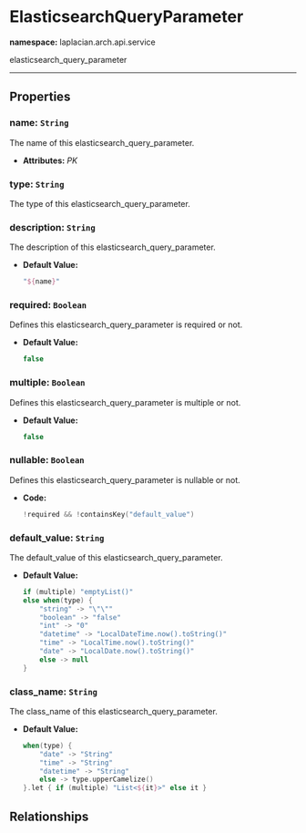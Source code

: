 # **ElasticsearchQueryParameter**
**namespace:** laplacian.arch.api.service

elasticsearch_query_parameter



---

## Properties

### name: `String`
The name of this elasticsearch_query_parameter.
- **Attributes:** *PK*

### type: `String`
The type of this elasticsearch_query_parameter.

### description: `String`
The description of this elasticsearch_query_parameter.
- **Default Value:**
  ```kotlin
  "${name}"
  ```

### required: `Boolean`
Defines this elasticsearch_query_parameter is required or not.
- **Default Value:**
  ```kotlin
  false
  ```

### multiple: `Boolean`
Defines this elasticsearch_query_parameter is multiple or not.
- **Default Value:**
  ```kotlin
  false
  ```

### nullable: `Boolean`
Defines this elasticsearch_query_parameter is nullable or not.
- **Code:**
  ```kotlin
  !required && !containsKey("default_value")
  ```

### default_value: `String`
The default_value of this elasticsearch_query_parameter.
- **Default Value:**
  ```kotlin
  if (multiple) "emptyList()"
  else when(type) {
      "string" -> "\"\""
      "boolean" -> "false"
      "int" -> "0"
      "datetime" -> "LocalDateTime.now().toString()"
      "time" -> "LocalTime.now().toString()"
      "date" -> "LocalDate.now().toString()"
      else -> null
  }
  ```

### class_name: `String`
The class_name of this elasticsearch_query_parameter.
- **Default Value:**
  ```kotlin
  when(type) {
      "date" -> "String"
      "time" -> "String"
      "datetime" -> "String"
      else -> type.upperCamelize()
  }.let { if (multiple) "List<${it}>" else it }
  ```

## Relationships